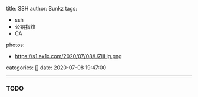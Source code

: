 title: SSH
author: Sunkz
tags:
  - ssh
  - 公钥指纹
  - CA

photos:

- https://s1.ax1x.com/2020/07/08/UZlIHg.png

categories: []
date: 2020-07-08 19:47:00

---
### TODO
